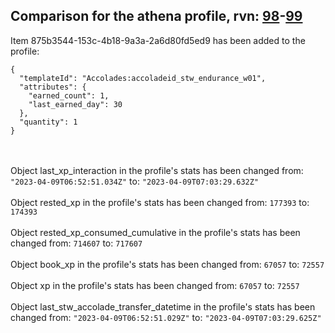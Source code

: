 ## Comparison for the athena profile, rvn: [98](https://github.com/PRO100KatYT/FortniteProfileRevisions/tree/main/profiles/athena/98%20athena.json)-[99](https://github.com/PRO100KatYT/FortniteProfileRevisions/tree/main/profiles/athena/99%20athena.json)

Item 875b3544-153c-4b18-9a3a-2a6d80fd5ed9 has been added to the profile:

```
{
  "templateId": "Accolades:accoladeid_stw_endurance_w01",
  "attributes": {
    "earned_count": 1,
    "last_earned_day": 30
  },
  "quantity": 1
}
```

<br><br>
Object last_xp_interaction in the profile's stats has been changed from: `"2023-04-09T06:52:51.034Z"` to: `"2023-04-09T07:03:29.632Z"`
<br><br>
Object rested_xp in the profile's stats has been changed from: `177393` to: `174393`
<br><br>
Object rested_xp_consumed_cumulative in the profile's stats has been changed from: `714607` to: `717607`
<br><br>
Object book_xp in the profile's stats has been changed from: `67057` to: `72557`
<br><br>
Object xp in the profile's stats has been changed from: `67057` to: `72557`
<br><br>
Object last_stw_accolade_transfer_datetime in the profile's stats has been changed from: `"2023-04-09T06:52:51.029Z"` to: `"2023-04-09T07:03:29.625Z"`
<br><br>
